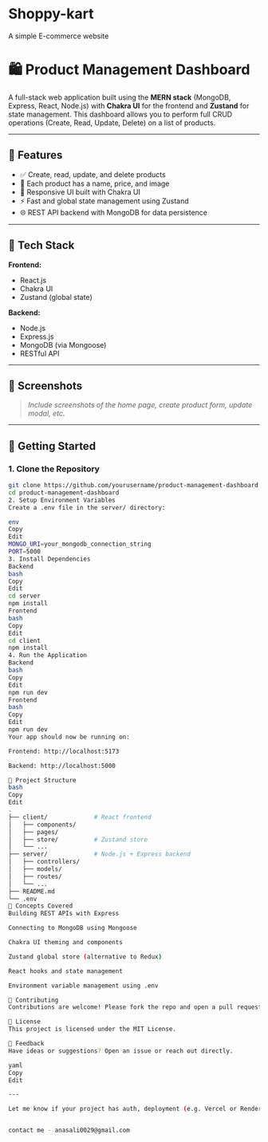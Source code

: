# Shoppy-kart
A simple E-commerce website


# 🛍️ Product Management Dashboard

A full-stack web application built using the **MERN stack** (MongoDB, Express, React, Node.js) with **Chakra UI** for the frontend and **Zustand** for state management. This dashboard allows you to perform full CRUD operations (Create, Read, Update, Delete) on a list of products.

---

## 🚀 Features

- ✅ Create, read, update, and delete products
- 📸 Each product has a name, price, and image
- 💅 Responsive UI built with Chakra UI
- ⚡ Fast and global state management using Zustand
- 🌐 REST API backend with MongoDB for data persistence

---

## 📂 Tech Stack

**Frontend:**
- React.js
- Chakra UI
- Zustand (global state)

**Backend:**
- Node.js
- Express.js
- MongoDB (via Mongoose)
- RESTful API

---

## 📸 Screenshots

> _Include screenshots of the home page, create product form, update modal, etc._

---

## 🔧 Getting Started

### 1. Clone the Repository

```bash
git clone https://github.com/yourusername/product-management-dashboard.git
cd product-management-dashboard
2. Setup Environment Variables
Create a .env file in the server/ directory:

env
Copy
Edit
MONGO_URI=your_mongodb_connection_string
PORT=5000
3. Install Dependencies
Backend
bash
Copy
Edit
cd server
npm install
Frontend
bash
Copy
Edit
cd client
npm install
4. Run the Application
Backend
bash
Copy
Edit
npm run dev
Frontend
bash
Copy
Edit
npm run dev
Your app should now be running on:

Frontend: http://localhost:5173

Backend: http://localhost:5000

📁 Project Structure
bash
Copy
Edit
.
├── client/             # React frontend
│   ├── components/
│   ├── pages/
│   ├── store/          # Zustand store
│   └── ...
├── server/             # Node.js + Express backend
│   ├── controllers/
│   ├── models/
│   ├── routes/
│   └── ...
├── README.md
└── .env
🧠 Concepts Covered
Building REST APIs with Express

Connecting to MongoDB using Mongoose

Chakra UI theming and components

Zustand global store (alternative to Redux)

React hooks and state management

Environment variable management using .env

🤝 Contributing
Contributions are welcome! Please fork the repo and open a pull request with your changes.

📄 License
This project is licensed under the MIT License.

💬 Feedback
Have ideas or suggestions? Open an issue or reach out directly.

yaml
Copy
Edit

---

Let me know if your project has auth, deployment (e.g. Vercel or Render), or a custom domain so I can tailor this further!


contact me - anasali0029@gmail.com
